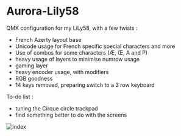 # Aurora-Lily58

QMK configuration for my LiLy58, with a few twists :
- French Azerty layout base
- Unicode usage for French specific special characters and more
- Use of combos for some characters (Æ, Œ, A and P)
- heavy usage of layers to minimise numrow usage
- gaming layer
- heavy encoder usage, with modifiers
- RGB goodness
- 14 keys removed, preparing switch to a 3 row keyboard

To-do list :
- tuning the Cirque circle trackpad
- find something better to do with the screens

![index](https://user-images.githubusercontent.com/16047781/221425712-87ea431c-c697-41d7-818a-4a0463147dad.svg)
